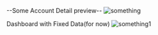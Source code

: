 --Some Account Detail preview--
![something](https://github.com/kzaww/bookstore-adminSide-/assets/109736451/ff0486b8-d359-41fd-adff-8948cd0fc7d4)

Dashboard with Fixed Data(for now)
![something1](https://github.com/kzaww/bookstore-adminSide-/assets/109736451/34c971e5-6ceb-4761-981a-75dce592fb8f)
